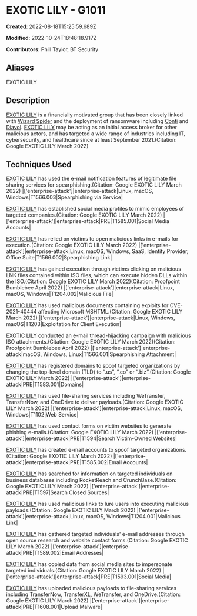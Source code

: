 # EXOTIC LILY - G1011

**Created**: 2022-08-18T15:25:59.689Z

**Modified**: 2022-10-24T18:48:18.917Z

**Contributors**: Phill Taylor, BT Security

## Aliases

EXOTIC LILY

## Description

[EXOTIC LILY](https://attack.mitre.org/groups/G1011) is a financially motivated group that has been closely linked with [Wizard Spider](https://attack.mitre.org/groups/G0102) and the deployment of ransomware including [Conti](https://attack.mitre.org/software/S0575) and [Diavol](https://attack.mitre.org/software/S0659). [EXOTIC LILY](https://attack.mitre.org/groups/G1011) may be acting as an initial access broker for other malicious actors, and has targeted a wide range of industries including IT, cybersecurity, and healthcare since at least September 2021.(Citation: Google EXOTIC LILY March 2022)

## Techniques Used


[EXOTIC LILY](https://attack.mitre.org/groups/G1011) has used the e-mail notification features of legitimate file sharing services for spearphishing.(Citation: Google EXOTIC LILY March 2022)
|['enterprise-attack']|enterprise-attack|Linux, macOS, Windows|T1566.003|Spearphishing via Service|


[EXOTIC LILY](https://attack.mitre.org/groups/G1011) has established social media profiles to mimic employees of targeted companies.(Citation: Google EXOTIC LILY March 2022)
|['enterprise-attack']|enterprise-attack|PRE|T1585.001|Social Media Accounts|


[EXOTIC LILY](https://attack.mitre.org/groups/G1011) has relied on victims to open malicious links in e-mails for execution.(Citation: Google EXOTIC LILY March 2022)
|['enterprise-attack']|enterprise-attack|Linux, macOS, Windows, SaaS, Identity Provider, Office Suite|T1566.002|Spearphishing Link|


[EXOTIC LILY](https://attack.mitre.org/groups/G1011) has gained execution through victims clicking on malicious LNK files contained within ISO files, which can execute hidden DLLs within the ISO.(Citation: Google EXOTIC LILY March 2022)(Citation: Proofpoint Bumblebee April 2022)
|['enterprise-attack']|enterprise-attack|Linux, macOS, Windows|T1204.002|Malicious File|


[EXOTIC LILY](https://attack.mitre.org/groups/G1011) has used malicious documents containing exploits for CVE-2021-40444 affecting Microsoft MSHTML.(Citation: Google EXOTIC LILY March 2022)
|['enterprise-attack']|enterprise-attack|Linux, Windows, macOS|T1203|Exploitation for Client Execution|


[EXOTIC LILY](https://attack.mitre.org/groups/G1011) conducted an e-mail thread-hijacking campaign with malicious ISO attachments.(Citation: Google EXOTIC LILY March 2022)(Citation: Proofpoint Bumblebee April 2022)
|['enterprise-attack']|enterprise-attack|macOS, Windows, Linux|T1566.001|Spearphishing Attachment|


[EXOTIC LILY](https://attack.mitre.org/groups/G1011) has registered domains to spoof targeted organizations by changing the top-level domain (TLD) to “.us”, “.co” or “.biz”.(Citation: Google EXOTIC LILY March 2022)
|['enterprise-attack']|enterprise-attack|PRE|T1583.001|Domains|


[EXOTIC LILY](https://attack.mitre.org/groups/G1011) has used file-sharing services including WeTransfer, TransferNow, and OneDrive to deliver payloads.(Citation: Google EXOTIC LILY March 2022)
|['enterprise-attack']|enterprise-attack|Linux, macOS, Windows|T1102|Web Service|


[EXOTIC LILY](https://attack.mitre.org/groups/G1011) has used contact forms on victim websites to generate phishing e-mails.(Citation: Google EXOTIC LILY March 2022)
|['enterprise-attack']|enterprise-attack|PRE|T1594|Search Victim-Owned Websites|


[EXOTIC LILY](https://attack.mitre.org/groups/G1011) has created e-mail accounts to spoof targeted organizations.(Citation: Google EXOTIC LILY March 2022)
|['enterprise-attack']|enterprise-attack|PRE|T1585.002|Email Accounts|


[EXOTIC LILY](https://attack.mitre.org/groups/G1011) has searched for information on targeted individuals on business databases including RocketReach and CrunchBase.(Citation: Google EXOTIC LILY March 2022)
|['enterprise-attack']|enterprise-attack|PRE|T1597|Search Closed Sources|


[EXOTIC LILY](https://attack.mitre.org/groups/G1011) has used malicious links to lure users into executing malicious payloads.(Citation: Google EXOTIC LILY March 2022)
|['enterprise-attack']|enterprise-attack|Linux, macOS, Windows|T1204.001|Malicious Link|


[EXOTIC LILY](https://attack.mitre.org/groups/G1011) has gathered targeted individuals' e-mail addresses through open source research and website contact forms.(Citation: Google EXOTIC LILY March 2022)
|['enterprise-attack']|enterprise-attack|PRE|T1589.002|Email Addresses|


[EXOTIC LILY](https://attack.mitre.org/groups/G1011) has copied data from social media sites to impersonate targeted individuals.(Citation: Google EXOTIC LILY March 2022)
|['enterprise-attack']|enterprise-attack|PRE|T1593.001|Social Media|


[EXOTIC LILY](https://attack.mitre.org/groups/G1011)  has uploaded malicious payloads to file-sharing services including TransferNow, TransferXL, WeTransfer, and OneDrive.(Citation: Google EXOTIC LILY March 2022)
|['enterprise-attack']|enterprise-attack|PRE|T1608.001|Upload Malware|

